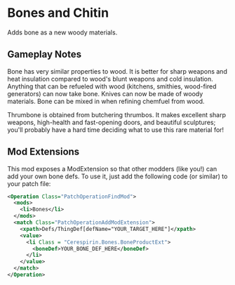 # Bones and Chitin
Adds bone as a new woody materials.

## Gameplay Notes
Bone has very similar properties to wood. It is better for sharp weapons and heat insulation compared to wood's blunt weapons and cold insulation. Anything that can be refueled with wood (kitchens, smithies, wood-fired generators) can now take bone. Knives can now be made of woody materials. Bone can be mixed in when refining chemfuel from wood.

Thrumbone is obtained from butchering thrumbos. It makes excellent sharp weapons, high-health and fast-opening doors, and beautiful sculptures; you'll probably have a hard time deciding what to use this rare material for!

## Mod Extensions
This mod exposes a ModExtension so that other modders (like you!) can add your own bone defs. To use it, just add the following code (or similar) to your patch file:

```xml
<Operation Class="PatchOperationFindMod">
  <mods>
    <li>Bones</li>
  </mods>
  <match Class="PatchOperationAddModExtension">
    <xpath>Defs/ThingDef[defName="YOUR_TARGET_HERE"]</xpath>
    <value>
      <li Class = "Cerespirin.Bones.BoneProductExt">
        <boneDef>YOUR_BONE_DEF_HERE</boneDef>
      </li>
    </value>
  </match>
</Operation>
```
